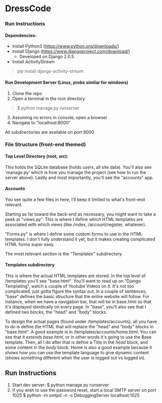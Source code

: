 # DressCode

### Run Instructions

#### Dependencies:
- Install Python3 (https://www.python.org/downloads/)
- Install Django (https://www.djangoproject.com/download/)
  - Developed on Django 2.0.5
- Install ActivityStream
> pip install django-activity-stream

#### Run Development Server (Linux, probs similar for windows)
1. Clone the repo
2. Open a terminal in the root directory
> $ python manage.py runserver
3. Assuming no errors in console, open a browser
4. Navigate to "localhost:8000"

All subdirectories are available on port 8000

### File Structure (front-end themed)

#### Top Level Directory (root, src):
This holds the SQLite database (holds users, all site data). You'll also see 'manage.py' which is how you manage the project (see how to run the server above). Lastly and most importantly, you'll see the "accounts" app.

#### Accounts
You see quite a few files in here, I'll keep it limited to what's front-end relevant.

Starting as far toward the back-end as necessary, you might want to take a peek at "views.py". This is where I define which HTML templates are associated with which views (like /index, /account/register, whatever).

"Forms.py" is where I define some custom forms to use in the HTML templates. I don't fully understand it yet, but it makes creating complicated HTML forms super easy.

The most relevant section is the "Templates" subdirectory.

#### Templates subdirectory

This is where the actual HTML templates are stored. In the top level of /templates you'll see "base.html". You'll want to read up on "Django Templating", watch a couple of Youtube Videos on it. It's not too complicated, just gotta figure the syntax out. In a couple of sentences, "base" defines the basic structure that the entire website will follow. For instance, when we have a navigation bar, that will be in base.html so that it's displayed identically on every page. In "base", you'll also see that I defined two blocks, the "head" and "body" blocks.

To design the actual pages (found under /templates/accounts), all you have to do is define the HTML that will replace the "head" and "body" blocks in "base.html". A good example is in /templates/accounts/home.html. You can see that it _extends base.html_, or in other words it's going to use the Base template. Then, all I do after that is define a Title in the _head_ block, and some content in the _body_ block. Home is also a good example because it shows how you can use the template language to give dynamic content (shows something different when the user is logged out vs logged in).



## Run Instructions
1. Start dev server:
$ python manage.py runserver
2. If you wish to use the password reset, start a local SMTP server on port 1025
$ python -m smtpd -n -c DebuggingServer localhost:1025


